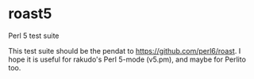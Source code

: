 roast5
======

Perl 5 test suite

This test suite should be the pendat to https://github.com/perl6/roast.
I hope it is useful for rakudo's Perl 5-mode (v5.pm), and maybe for Perlito too.
